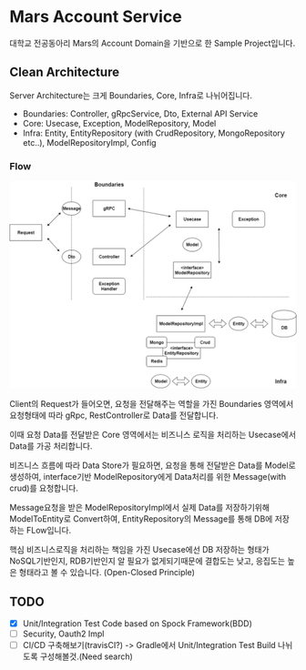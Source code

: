 # Mars Account Service
대학교 전공동아리 Mars의 Account Domain을 기반으로 한 Sample Project입니다.

## Clean Architecture
Server Architecture는 크게 Boundaries, Core, Infra로 나뉘어집니다.

- Boundaries: Controller, gRpcService, Dto, External API Service
- Core: Usecase, Exception, ModelRepository, Model
- Infra: Entity, EntityRepository (with CrudRepository, MongoRepository etc..), ModelRepositoryImpl, Config

### Flow
![temp](https://github.com/meloning/mars-account-service/blob/master/Server%20Clean%20Architecture.png)

Client의 Request가 들어오면, 요청을 전달해주는 역할을 가진 Boundaries 영역에서 요청형태에 따라 gRpc, RestController로 Data를 전달합니다.

이때 요청 Data를 전달받은 Core 영역에서는 비즈니스 로직을 처리하는 Usecase에서 Data를 가공 처리합니다.

비즈니스 흐름에 따라 Data Store가 필요하면, 요청을 통해 전달받은 Data를 Model로 생성하여, interface기반 ModelRepository에게 Data처리를 위한 Message(with crud)를 요청합니다.

Message요청을 받은 ModelRepositoryImpl에서 실제 Data를 저장하기위해 ModelToEntity로 Convert하여, EntityRepository의 Message를 통해 DB에 저장하는 FLow입니다.


핵심 비즈니스로직을 처리하는 책임을 가진 Usecase에선 DB 저장하는 형태가 NoSQL기반인지, RDB기반인지 알 필요가 없게되기때문에 결합도는 낮고, 응집도는 높은 형태라고 볼 수 있습니다. (Open-Closed Principle)

## TODO
- [x] Unit/Integration Test Code based on Spock Framework(BDD)
- [ ] Security, Oauth2 Impl
- [ ] CI/CD 구축해보기(travisCI?) -> Gradle에서 Unit/Integration Test Build 나뉘도록 구성해볼것.(Need search)
